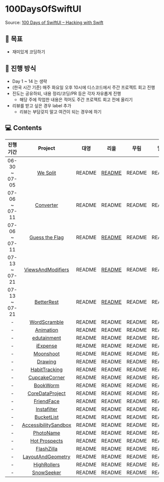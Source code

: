 # 100DaysOfSwiftUI

Source: [100 Days of SwiftUI – Hacking with Swift](https://www.hackingwithswift.com/100/swiftui)

## 🎯 목표

- 재미있게 코딩하기

## 📌 진행 방식

- Day 1 ~ 14 는 생략
- (한국 시간 기준) 매주 화요일 오후 10시에 디스코드에서 주간 프로젝트 회고 진행
- 진도는 공유하되, 내용 정리/코딩/PR 등은 각자 자유롭게 진행
  - 해당 주에 작업한 내용은 적어도 주간 프로젝트 회고 전에 올리기
- 리뷰를 받고 싶은 경우 label 추가
  - 리뷰는 부담갖지 말고 여건이 되는 경우에 하기

## 💻 Contents

| 진행 기간 | Project | 대영 | 리을 | 무림 | 밀사 | 셑셑 |
| :-: | :-: | :-: | :-: | :-: | :-: | :-: | 
| 06-30 ~ 07-05 | [We Split](https://www.hackingwithswift.com/100/swiftui/16) | README | [README](./WeSplit/rieul/README.md) | README | README | README |
| 07-06 ~ 07-11 | [Converter](https://www.hackingwithswift.com/100/swiftui/19) | README | README | README | README | README |
| 07-06 ~ 07-11 | [Guess the Flag](https://www.hackingwithswift.com/100/swiftui/20) | README | [README](./GuesstheFlag/rieul/README.md) | README | README | README |
| 07-13 ~ 07-21 | [ViewsAndModifiers](https://www.hackingwithswift.com/100/swiftui/23) | README | [README](./ViewsAndModifiers/rieul/README.md) | README | README | README |
| 07-13 ~ 07-21 | [BetterRest](https://www.hackingwithswift.com/100/swiftui/26) | README | [README](./BetterRest/rieul/README.md) | README | README | README |
| - | [WordScramble](https://www.hackingwithswift.com/100/swiftui/29) | README | README | README | README | README |
| - | [Animation](https://www.hackingwithswift.com/100/swiftui/32) | README | README | README | README | README |
| - | [edutainment](https://www.hackingwithswift.com/guide/ios-swiftui/3/3/challenge) | README | README | README | README | README |
| - | [iExpense](https://www.hackingwithswift.com/100/swiftui/36) | README | README | README | README | README |
| - | [Moonshoot](https://www.hackingwithswift.com/100/swiftui/39) | README | README | README | README | README |
| - | [Drawing](https://www.hackingwithswift.com/100/swiftui/43) | README | README | README | README | README |
| - | [HabitTracking](https://www.hackingwithswift.com/guide/ios-swiftui/4/3/challenge) | README | README | README | README | README |
| - | [CupcakeCorner](https://www.hackingwithswift.com/100/swiftui/49) | README | README | README | README | README |
| - | [BookWorm](https://www.hackingwithswift.com/100/swiftui/53) | README | README | README | README | README |
| - | [CoreDataProject](https://www.hackingwithswift.com/100/swiftui/57) | README | README | README | README | README |
| - | [FriendFace](https://www.hackingwithswift.com/guide/ios-swiftui/5/3/challenge) | README | README | README | README | README |
| - | [Instafilter](https://www.hackingwithswift.com/100/swiftui/62) | README | README | README | README | README |
| - | [BucketList](https://www.hackingwithswift.com/100/swiftui/68) | README | README | README | README | README |
| - | [AccessibilitySandbox](https://www.hackingwithswift.com/100/swiftui/74) | README | README | README | README | README |
| - | [PhotoName](https://www.hackingwithswift.com/guide/ios-swiftui/6/3/challenge) | README | README | README | README | README |
| - | [Hot Prospects](https://www.hackingwithswift.com/100/swiftui/79) | README | README | README | README | README |
| - | [FlashZilla](https://www.hackingwithswift.com/100/swiftui/86) | README | README | README | README | README |
| - | [LayoutAndGeometry](https://www.hackingwithswift.com/100/swiftui/92) | README | README | README | README | README |
| - | [HighRollers](https://www.hackingwithswift.com/guide/ios-swiftui/7/3/challenge) | README | README | README | README | README |
| - | [SnowSeeker](https://www.hackingwithswift.com/100/swiftui/96) | README | README | README | README | README |